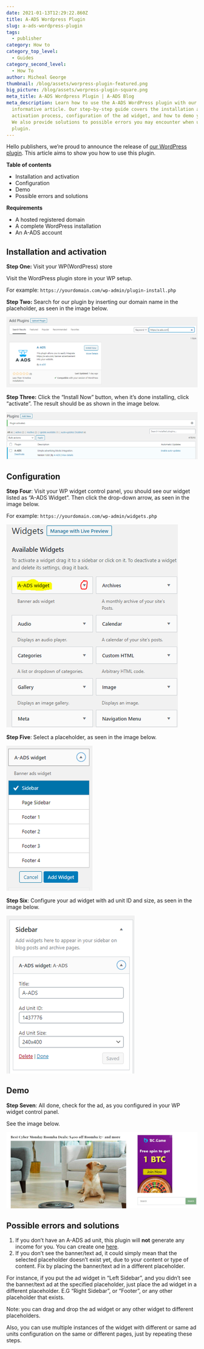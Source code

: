 ```yaml
---
date: 2021-01-13T12:29:22.860Z
title: A-ADS Wordpress Plugin
slug: a-ads-wordpress-plugin
tags:
  - publisher
category: How to
category_top_level:
  - Guides
category_second_level:
  - How To
author: Micheal George
thumbnail: /blog/assets/worpress-plugin-featured.png
big_picture: /blog/assets/worpress-plugin-square.png
meta_title: A-ADS Wordpress Plugin | A-ADS Blog
meta_description: Learn how to use the A-ADS WordPress plugin with our
  informative article. Our step-by-step guide covers the installation and
  activation process, configuration of the ad widget, and how to demo your ad.
  We also provide solutions to possible errors you may encounter when using the
  plugin.
---
```

Hello publishers, we’re proud to announce the release of [our WordPress plugin](https://wordpress.org/plugins/a-ads/). This article aims to show you how to use this plugin.

**Table of contents**

* Installation and activation
* Configuration
* Demo
* Possible errors and solutions

**Requirements**

* A hosted registered domain
* A complete WordPress installation
* An A-ADS account

## Installation and activation

**Step One:** Visit your WP(WordPress) store

Visit the WordPress plugin store in your WP setup.

For example: `https://yourdomain.com/wp-admin/plugin-install.php`

**Step Two:** Search for our plugin by inserting our domain name in the placeholder, as seen in the image below.

![A-ADS plugin on WordPress plugin store](../../static/assets/worpress-plugin-1.png "A-ADS plugin on WordPress plugin store")

**Step Three:** Click the “Install Now” button, when it’s done installing, click “activate”. The result should be as shown in the image below.

![WordPress activate A-ADS plugin](../../static/assets/worpress-plugin-2.png "WordPress activate A-ADS plugin")

## Configuration

**Step Four**: Visit your WP widget control panel, you should see our widget listed as “A-ADS Widget”. Then click the drop-down arrow, as seen in the image below.

For example: `https://yourdomain.com/wp-admin/widgets.php`

![A-ADS Wordpress widget activation](../../static/assets/worpress-plugin-3.png "A-ADS Wordpress widget activation")

**Step Five**: Select a placeholder, as seen in the image below.

![A-ADS Wordpress widget placement settings](../../static/assets/worpress-plugin-4.png "A-ADS Wordpress widget placement settings")

**Step Six**: Configure your ad widget with ad unit ID and size, as seen in the image below.

![A-ADS Wordpress widget settings](../../static/assets/worpress-plugin-5.png "A-ADS Wordpress widget settings")

## Demo

**Step Seven**: All done, check for the ad, as you configured in your WP widget control panel.

See the image below.

![A-ADS Wordpress widget demo](../../static/assets/worpress-plugin-6.jpg "A-ADS Wordpress widget demo")

## Possible errors and solutions

1. If you don’t have an A-ADS ad unit, this plugin will **not** generate any income for you. You can create one [here](https://a-ads.com/ad_units/new).
2. If you don’t see the banner/text ad, it could simply mean that the selected placeholder doesn’t exist yet, due to your content or type of content. Fix by placing the banner/text ad in a different placeholder.

For instance, if you put the ad widget in “Left Sidebar”, and you didn’t see the banner/text ad at the specified placeholder, just place the ad widget in a different placeholder. E.G “Right Sidebar”, or “Footer”, or any other placeholder that exists.

Note: you can drag and drop the ad widget or any other widget to different placeholders.

Also, you can use multiple instances of the widget with different or same ad units configuration on the same or different pages, just by repeating these steps.